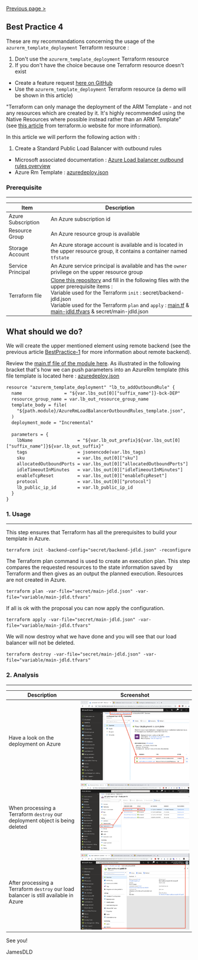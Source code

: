 [Previous page >](../)

Best Practice 4
------------
These are my recommandations concerning the usage of the `azurerm_template_deployment` Terraform resource :
1. Don't use the `azurerm_template_deployment` Terraform resource
2. If you don't have the choice because one Terraform resource doesn't exist 
  * Create a feature request [here on GitHub](https://github.com/terraform-providers/terraform-provider-azurerm/issues/new/choose)
  * Use the `azurerm_template_deployment` Terraform resource (a demo will be shown in this article)
  
"Terraform can only manage the deployment of the ARM Template - and not any resources which are created by it. It's highly recommended using the Native Resources where possible instead rather than an ARM Template" (see [this article](https://www.terraform.io/docs/providers/azurerm/r/template_deployment.html) from terraform.io website for more information).

In this article we will perform the following action with : 
1. Create a Standard Public Load Balancer with outbound rules
  * Microsoft associated documentation : [Azure Load balancer outbound rules overview](https://docs.microsoft.com/en-us/azure/load-balancer/load-balancer-outbound-rules-overview)
  * Azure Rm Template : [azuredeploy.json](https://jamesdld.github.io/AzureRm-Template/Create-AzureRmLoadBalancerOutboundRules/)


### Prerequisite
-----

| Item | Description |
| ------------- | ------------- |
| Azure Subscription | An Azure subscription id |
| Resource Group | An Azure resource group is available |
| Storage Account | An Azure storage account is available and is located in the upper resource group, it contains a container named `tfstate` |
| Service Principal | An Azure service principal is available and has the `owner` privilege on the upper resource group |
| Terraform file | [Clone this repository](https://github.com/JamesDLD/terraform/tree/master/Best-Practice/BestPractice-4) and fill in the following files with the upper prerequisite items : <br> Variable used for the Terraform `init` : secret/backend-jdld.json <br> Variable used for the Terraform `plan` and `apply` : [main.tf](main.tf) & [main-jdld.tfvars](variable/main-jdld.tfvars) & secret/main-jdld.json |



What should we do?
------------
We will create the upper mentioned element using remote backend (see the previous article [BestPractice-1](../BestPractice-1) for more information about remote backend).

Review the [main.tf file of the module here](https://github.com/JamesDLD/terraform/tree/master/module/Add-AzureRmLoadBalancerOutboundRules).
As illustrated in the following bracket that's how we can push parameters into an AzureRm template (this file template is located here : [azuredeploy.json](https://github.com/JamesDLD/AzureRm-Template/tree/master/Create-AzureRmLoadBalancerOutboundRules) 
```hcl
resource "azurerm_template_deployment" "lb_to_addOutboundRule" {
  name                = "${var.lbs_out[0]["suffix_name"]}-bck-DEP"
  resource_group_name = var.lb_out_resource_group_name
  template_body = file(
    "${path.module}/AzureRmLoadBalancerOutboundRules_template.json",
  )
  deployment_mode = "Incremental"

  parameters = {
    lbName                 = "${var.lb_out_prefix}${var.lbs_out[0]["suffix_name"]}${var.lb_out_suffix}"
    tags                   = jsonencode(var.lbs_tags)
    sku                    = var.lbs_out[0]["sku"]
    allocatedOutboundPorts = var.lbs_out[0]["allocatedOutboundPorts"]
    idleTimeoutInMinutes   = var.lbs_out[0]["idleTimeoutInMinutes"]
    enableTcpReset         = var.lbs_out[0]["enableTcpReset"]
    protocol               = var.lbs_out[0]["protocol"]
    lb_public_ip_id        = var.lb_public_ip_id
  }
}
```

### 1. Usage
-----

This step ensures that Terraform has all the prerequisites to build your template in Azure.
```hcl
terraform init -backend-config="secret/backend-jdld.json" -reconfigure
```

The Terraform plan command is used to create an execution plan.
This step compares the requested resources to the state information saved by Terraform and then gives as an output the planned execution. Resources are not created in Azure.
```hcl
terraform plan -var-file="secret/main-jdld.json" -var-file="variable/main-jdld.tfvars"
```

If all is ok with the proposal you can now apply the configuration.
```hcl
terraform apply -var-file="secret/main-jdld.json" -var-file="variable/main-jdld.tfvars"
```

We will now destroy what we have done and you will see that our load balancer will not be deleted.
```hcl
terraform destroy -var-file="secret/main-jdld.json" -var-file="variable/main-jdld.tfvars"
```

### 2. Analysis
-----

| Description | Screenshot |
| ------------- | ------------- |
| Have a look on the deployment on Azure | ![depl](image/depl.png) |
| When processing a Terraform `destroy` our deployment object is being deleted | ![destroy](image/destroy.png) |
| After processing a Terraform `destroy` our load balancer is still available in Azure | ![nodestroy](image/nodestroy.png) |


See you!

JamesDLD